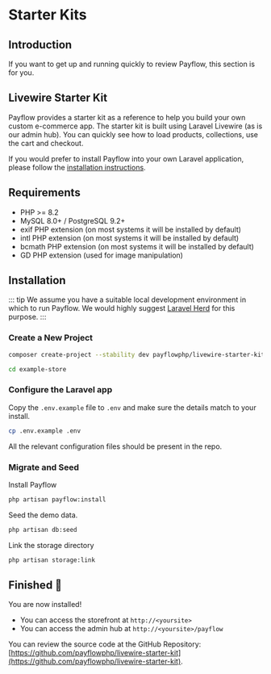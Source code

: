# Starter Kits

## Introduction

If you want to get up and running quickly to review Payflow, this section is for you.

## Livewire Starter Kit

Payflow provides a starter kit as a reference to help you build your own custom e-commerce app. The starter kit is built using Laravel Livewire (as is our admin hub). You can quickly see how to load products, collections, use the cart and checkout.

If you would prefer to install Payflow into your own Laravel application, please follow the [installation instructions](/core/installation).

## Requirements

- PHP >= 8.2
- MySQL 8.0+ / PostgreSQL 9.2+
- exif PHP extension (on most systems it will be installed by default)
- intl PHP extension (on most systems it will be installed by default)
- bcmath PHP extension (on most systems it will be installed by default)
- GD PHP extension (used for image manipulation)

## Installation

::: tip
We assume you have a suitable local development environment in which to run Payflow. We would highly suggest [Laravel Herd](https://herd.laravel.com) for this purpose.
:::

### Create a New Project

```bash
composer create-project --stability dev payflowphp/livewire-starter-kit example-store

cd example-store
```

### Configure the Laravel app

Copy the `.env.example` file to `.env` and make sure the details match to your install.

```bash
cp .env.example .env
```

All the relevant configuration files should be present in the repo.

### Migrate and Seed

Install Payflow

```bash
php artisan payflow:install
```

Seed the demo data.

```bash
php artisan db:seed
```

Link the storage directory

```bash
php artisan storage:link
```

## Finished 🚀

You are now installed!

- You can access the storefront at `http://<yoursite>`
- You can access the admin hub at `http://<yoursite>/payflow`

You can review the source code at the GitHub Repository: [https://github.com/payflowphp/livewire-starter-kit](https://github.com/payflowphp/livewire-starter-kit).
